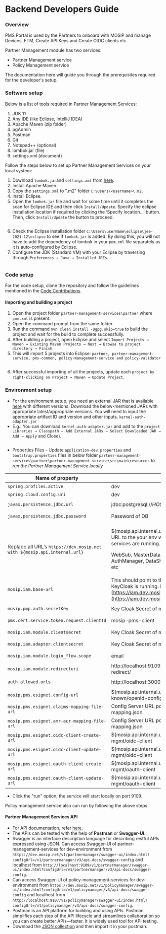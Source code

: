 # Backend Developers Guide

### Overview

PMS Portal is used by the Partners to onboard with MOSIP and manage Devices, FTM, Create API Keys and Create OIDC clients etc.

Partner Management module has two services:

* Partner Management service
* Policy Management service

The documentation here will guide you through the prerequisites required for the developer's setup.

### Software setup

Below is a list of tools required in Partner Management Services:

1. JDK 11
2. Any IDE (like Eclipse, IntelliJ IDEA)
3. Apache Maven (zip folder)
4. pgAdmin
5. Postman
6. Git
7. Notepad++ (optional)
8. lombok.jar (file)
9. settings.xml (document)

Follow the steps below to set up Partner Management Services on your local system:

1. Download `lombok.jar`and `settings.xml` from [here](https://github.com/mosip/documentation/tree/1.2.0/docs/\_files/partner-management-services-config-files).
2. Install Apache Maven.
3. Copy the `settings.xml` to ".m2" folder `C:\Users\<username>\.m2`.
4. Install Eclipse.
5. Open the `lombok.jar` file and wait for some time until it completes the scan for Eclipse IDE and then click `Install/Update`. Specify the eclipse installation location if required by clicking the ‘Specify location…’ button. Then, click `Install/Update` the button to proceed.

<figure><img src="../../../../.gitbook/assets/pms_bdg_1.png" alt=""><figcaption></figcaption></figure>

6. Check the Eclipse installation folder `C:\Users\userName\eclipse\jee-2021-12\eclipse` to see if `lombok.jar` is added. By doing this, you will not have to add the dependency of lombok in your `pom.xml` file separately as it is auto-configured by Eclipse.
7. Configure the JDK (Standard VM) with your Eclipse by traversing through `Preferences → Java → Installed JREs`.

<figure><img src="../../../../.gitbook/assets/pms_bdg_2.png" alt=""><figcaption></figcaption></figure>

### Code setup

For the code setup, clone the repository and follow the guidelines mentioned in the [Code Contributions](https://docs.mosip.io/1.2.0/community/code-contributions).

#### Importing and building a project

1. Open the project folder `partner-management-services\partner` where `pom.xml` is present.
2. Open the command prompt from the same folder.
3. Run the command `mvn clean install -Dgpg.skip=true` to build the project and wait for the build to complete successfully.
4. After building a project, open Eclipse and select `Import Projects → Maven → Existing Maven Projects → Next → Browse to project directory → Finish`
5. This will import 5 projects into Eclipse: `partner, partner-management-service, pms-common, policy-management-service and policy-validator`

<figure><img src="../../../../.gitbook/assets/pms_bdg_3.png" alt=""><figcaption></figcaption></figure>

6. After successful importing of all the projects, update each `project by right-clicking on Project → Maven → Update Project`.

### Environment setup

* For the environment setup, you need an external JAR that is available [here](https://oss.sonatype.org/#nexus-search;gav\~\~kernel-auth-adapter\~1.2.0-SNAPSHOT\~\~) with different versions. Download the below-mentioned JARs with appropriate latest/appropriate versions. You will need to input the appropriate artifact ID and version and other inputs. `kernel-auth-adapter.jar`
* E.g.: You can download `kernel-auth-adapter.jar` and add to the `project Libraries → Classpath → Add External JARs → Select Downloaded JAR → Add → Apply` and Close).

<figure><img src="../../../../.gitbook/assets/pms_bdg_4.png" alt=""><figcaption></figcaption></figure>

* Properties Files - Update `application-dev.properties` and `bootstrap.properties` files in below folder `partner-management-services\partner\partner-management-service\src\main\resources` _to run the Partner Management Service locally_

| **Name of property**                                                     | **Value**                                                                                                                                                                                                          | **File Name**                |
| ------------------------------------------------------------------------ | ------------------------------------------------------------------------------------------------------------------------------------------------------------------------------------------------------------------ | ---------------------------- |
| `spring.profiles.active`                                                 | dev                                                                                                                                                                                                                | `bootstrap.properties`       |
| `spring.cloud.config.uri`                                                | dev                                                                                                                                                                                                                | `bootstrap.properties`       |
| `javax.persistence.jdbc.url`                                             | jdbc:postgresql://$HOST:$PORT/mosip\_pms                                                                                                                                                                           | `application-dev.properties` |
| `javax.persistence.jdbc.password`                                        | Password of DB                                                                                                                                                                                                     | `application-dev.properties` |
| Replace all URL’s `https://dev.mosip.net with ${mosip.api.internal.url}` | <p>${mosip.api.internal.url} should be set to the URL to the your env where all below dependent services are running.</p><p>WebSub, MasterData, KeyManager, AuthManager, DataShare, Notifier, Esignet, IDP etc</p> | `application-dev.properties` |
| `mosip.iam.base-url`                                                     | This should point to the URL of your env where KeyCloak is running. Ex: [https://iam.dev.mosip.net](https://iam.dev.mosip.net)                                                                                     | `application-dev.properties` |
| `mosip.pmp.auth.secretKey`                                               | Key Cloak Secret of mosip-pms-client                                                                                                                                                                               | `application-dev.properties` |
| `pms.cert.service.token.request.clientId`                                | mosip-pms-client                                                                                                                                                                                                   | `application-dev.properties` |
| `mosip.iam.module.clientsecret`                                          | Key Cloak Secret of mosip-pms-client                                                                                                                                                                               | `application-dev.properties` |
| `mosip.iam.adapter.clientsecret`                                         | Key Cloak Secret of mosip-pms-client                                                                                                                                                                               | `application-dev.properties` |
| `mosip.iam.module.login_flow.scope`                                      | email                                                                                                                                                                                                              | `application-dev.properties` |
| `mosip.iam.module.redirecturi`                                           | http://localhost:9109/v1/partnermanager/login-redirect/                                                                                                                                                            | `application-dev.properties` |
| `auth.allowed.urls`                                                      | http://localhost:3000/                                                                                                                                                                                             | `application-dev.properties` |
| `mosip.pms.esignet.config-url`                                           | ${mosip.api.internal.url}/v1/esignet/oidc/.well-known/openid-configuration                                                                                                                                         | `application-dev.properties` |
| `mosip.pms.esignet.claims-mapping-file-url`                              | Config Server URL pointing to identity-mapping.json                                                                                                                                                                | `application-dev.properties` |
| `mosip.pms.esignet.amr-acr-mapping-file-url`                             | Config Server URL pointing to amr-acr-mapping.json                                                                                                                                                                 | `application-dev.properties` |
| `mosip.pms.esignet.oidc-client-create-url`                               | ${mosip.api.internal.url}/v1/esignet/client-mgmt/oidc-client                                                                                                                                                       | `application-dev.properties` |
| `mosip.pms.esignet.oidc-client-update-url`                               | ${mosip.api.internal.url}/v1/esignet/client-mgmt/oidc-client                                                                                                                                                       | `application-dev.properties` |
| `mosip.pms.esignet.oauth-client-create-url`                              | ${mosip.api.internal.url}/v1/esignet/client-mgmt/oauth-client                                                                                                                                                      | `application-dev.properties` |
| `mosip.pms.esignet.oauth-client-update-url`                              | ${mosip.api.internal.url}/v1/esignet/client-mgmt/oauth-client                                                                                                                                                      | `application-dev.properties` |

* Click the "run" option, the service will start locally on port 9109.

Policy management service also can run by following the above steps.

#### Partner Management Services API

* For API documentation, refer [here](https://mosip.stoplight.io/docs/partner-management-portal-revamp/iv3x4n7c2tef1-partner-management-services-api-documentation).
* The APIs can be tested with the help of **Postman** or **Swagger-UI**.
* Swagger is an interface description language for describing restful APIs expressed using JSON. Can access Swagger-UI of partner-management-services for dev-environment from `https://dev.mosip.net/v1/partnermanager/swagger-ui/index.html?configUrl=/v1/partnermanager/v3/api-docs/swagger-config` and localhost from `http://localhost:9109/v1/partnermanager/swagger-ui/index.html?configUrl=/v1/partnermanager/v3/api-docs/swagger-config`.
* Can access Swagger-UI of policy-management-services for dev-environment from `https://dev.mosip.net/v1/policymanager/swagger-ui/index.html?configUrl=/v1/policymanager/v3/api-docs/swagger-config` and localhost from `http://localhost:9107/v1/policymanager/swagger-ui/index.html?configUrl=/v1/policymanager/v3/api-docs/swagger-config`.
* Postman is an API platform for building and using APIs. Postman simplifies each step of the API lifecycle and streamlines collaboration so you can create better APIs—faster. It is widely used tool for API testing.
* Download the [JSON collection](https://github.com/mosip/mosip-onboarding) and then import it in your postman.
